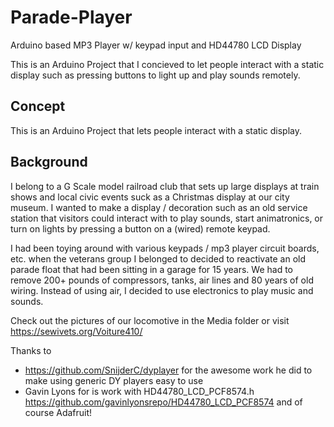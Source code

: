 # Parade-Player
Arduino based MP3 Player w/ keypad input and HD44780 LCD Display

This is an Arduino Project that I concieved to let people interact with a static display such as pressing buttons to light up and play sounds remotely.  

## Concept

This is an Arduino Project that lets people interact with a static display.

## Background
I belong to a G Scale model railroad club that sets up large displays at train shows and local civic events suck as a Christmas display at our city museum.  I wanted to make a display / decoration such as an old service station that visitors could interact with to play sounds, start animatronics, or turn on lights by pressing a button on a (wired) remote keypad.

I had been toying around with various keypads / mp3 player circuit boards, etc. when the veterans group I belonged to decided to reactivate an old parade float that had been sitting in a garage for 15 years.  We had to remove 200+ pounds of compressors, tanks, air lines and 80 years of old wiring.  Instead of using air, I decided to use electronics to play music and sounds.

Check out the pictures of our locomotive in the Media folder or visit https://sewivets.org/Voiture410/ 

Thanks to 
 - https://github.com/SnijderC/dyplayer  for the awesome work he did to make using generic DY players easy to use 
 - Gavin Lyons for is work with HD44780_LCD_PCF8574.h  https://github.com/gavinlyonsrepo/HD44780_LCD_PCF8574
  and of course Adafruit!

